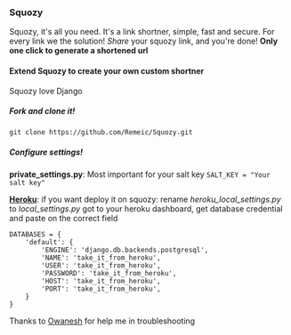 ### Squozy

Squozy, it's all you need.
It's a link shortner, simple, fast and secure.
For every link we the solution!
*Share* your squozy link, and you're done!
**Only one click to generate a shortened url**

#### Extend Squozy to create your own custom shortner
Squozy love Django
##### Fork and clone it!
`git clone https://github.com/Remeic/Squozy.git`
##### Configure settings!

**private_settings.py**: Most important for your salt key
`SALT_KEY = "Your salt key"`

[**Heroku**](http://heroku.com/ "Heroku Website"): if you want deploy it on squozy:
rename *heroku_local_settings.py* to *local_settings.py*
got to your heroku dashboard, get database credential and paste on the correct field

```
DATABASES = {
    'default': {
        'ENGINE': 'django.db.backends.postgresql',
        'NAME': 'take_it_from_heroku',
        'USER': 'take_it_from_heroku',
        'PASSWORD': 'take_it_from_heroku',
        'HOST': 'take_it_from_heroku',
        'PORT': 'take_it_from_heroku',
    }
}
```

Thanks to [Owanesh](https://github.com/Owanesh) for help me in troubleshooting